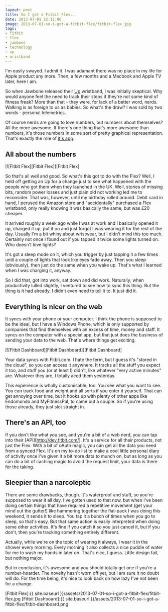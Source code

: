 ```yaml
---
layout: post
title: So I got a Fitbit Flex...
date: 2013-07-01 22:11:06
image: 2013-07-01-so-i-got-a-fitbit-flex/fitbit-flex.jpg
tags:
- fitbit
- flex
- jawbone
- technology
- up
- wristband
---
```


I'm easily swayed. I admit it. I was adamant there was no place in my life for Apple product any more. Then, a few months and a Macbook and Apple TV later, here I am.

So when Jawbone released their [Up][Jawbone Up] wristband, I was initially skeptical. Why would anyone feel the need to track their steps if they're not some kind of fitness freak? More than that - they were, for lack of a better word, nerds. Walking is as foreign to us as babies. So what's the draw? I was sold by two words - personal telemetrics.

Of course nerds are going to love numbers, but numbers about themselves? All the more awesome. If there's one thing that's more awesome than numbers, it's those numbers in some sort of pretty graphical representation. That's exactly the role of [it's app][Jawbone Up App Screenshots].

## All about the numbers

[![Fitbit Flex][Fitbit Flex]][Fitbit Flex]

So that's all well and good. So what's this got to do with the Flex? Well, I held off getting an Up for a change just to see what happened with the people who got them when they launched in the UK. Well, stories of missing bits, random power losses and just plain old not working led me to reconsider. That was, however, until my birthday rolled around. Debit card in hand, I perused the Amazon store and "accidentally" purchased a Flex wristband, only really knowing it was basically the same, but was £20 cheaper.

It arrived roughly a week ago while I was at work and I basically opened it up, charged it up, put it on and just forgot I was wearing it for the rest of the day. Usually I'm a bit whiny about wristwear, but I didn't mind this too much. Certainly not once I found out if you tapped it twice some lights turned on. Who doesn't love lights?

It's got a sleep mode on it, which you trigger by just tapping it a few times until a couple of lights that look like eyes fade away. Then you sleep (obviously), then just do the same when you wake up. That's what I learned when I was charging it, anyway.

So I did that, got into work, sat down and did work. Naturally, when productivity lulled slightly, I ventured to see how to sync this thing. But the thing is it had already. I didn't even need to tell it to. It just did it.

## Everything is nicer on the web

It syncs with your phone or your computer. I think the phone is supposed to be the ideal, but I have a Windows Phone, which is only supported by companies that find themselves with an excess of time, money and staff. It syncs on the computer with a special app, but that just does the business of sending your data to the web. That's where things get exciting.

[![Fitbit Dashboard][Fitbit Dashboard]][Fitbit Dashboard]

Your data syncs with Fitbit.com. I hate the term, but I guess it's "stored in the cloud", so you can access it anywhere. It tracks all the stuff you expect it too, and stuff you (or at least I) didn't, like whatever "very active minutes" are. Whatever they are, I totally aced them yesterday.

This experience is wholly customisable, too. You see what you want to see. You can track food and weight and all sorts if you enter it yourself. That can get annoying over time, but it hooks up with plenty of other apps like Endomondo and MyFitnessPal, to name but a couple. So if you're using those already, they just slot straight in.

## There's an API, too

If you don't like what you see, and you're a bit of a web nerd, you can tap into their [API][http://dev.fitbit.com/]. It's a service for all their products, not just the Flex. With a bit of oAuth magic, you can get all the data you need from a synced Flex. It's on my to-do list to make a cool little personal diary of activity once I've given it a bit more data to munch on, but as long as you can do a bit of caching magic to avoid the request limit, your data is there for the taking.

## Sleepier than a narcoleptic

There are some drawbacks, though. It's waterproof and stuff, so you're supposed to wear it all day. I've gotten used to that now, but when I've been doing certain things that have required a repetitive movement (get your mind out the gutter!) like hammering together the flat-pack I was doing this weekend, it sends it to sleep. You tap it a bunch of times when you go to sleep, so that's easy. But that same action is easily interpreted when doing some other activities. It's fine if you catch it so you just cancel it, but if you don't, then you're tracking something entirely different.

Actually, while we're on the topic of wearing it always, I wear it in the shower every morning. Every morning it also collects a nice puddle of water for me to wash my hands in later on. That's nice, I guess. Little design fail, but nothing major.

But in conclusion, it's awesome and you should totally get one if you're a number-hoarder. The novelty hasn't worn off yet, but I am sure it no doubt will do. For the time being, it's nice to look back on how lazy I've not been for a change.

[Fitbit Flex]:{{ site.baseurl }}/assets/2013-07-01-so-i-got-a-fitbit-flex/fitbit-flex.jpg
[Fitbit Dashboard]:{{ site.baseurl }}/assets/2013-07-01-so-i-got-a-fitbit-flex/fitbit-dashboard.png

[Jawbone Up]:https://jawbone.com/up
[Jawbone Up App Screenshots]:https://www.google.co.uk/search?q=Jawbone+Up+App+screenshot&bav=on.2,or.r_cp.r_qf.&bvm=bv.48572450,d.d2k&biw=1440&bih=723&um=1&ie=UTF-8&hl=en&tbm=isch&source=og&sa=N&tab=wi&ei=0-fRUZe3JISQ0AXr3oHgCA
[Fitbit API]:http://dev.fitbit.com/